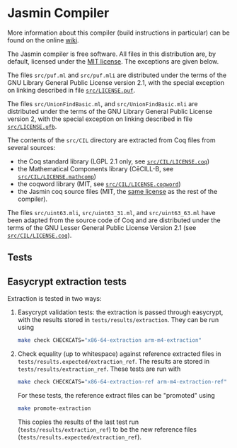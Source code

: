 # Jasmin Compiler

More information about this compiler (build instructions in particular) can be
found on the online [wiki](https://github.com/jasmin-lang/jasmin/wiki).

The Jasmin compiler is free software. All files in this distribution are, by
default, licensed under the [MIT license](LICENSE). The exceptions are given
below.

The files `src/puf.ml` and `src/puf.mli` are distributed under the terms of the
GNU Library General Public License version 2.1, with the special exception on
linking described in file [`src/LICENSE.puf`](src/LICENSE.puf).

The files `src/UnionFindBasic.ml`, and `src/UnionFindBasic.mli` are distributed
under the terms of the GNU Library General Public License version 2, with the
special exception on linking described in file [`src/LICENSE.ufb`](src/LICENSE.ufb).

The contents of the `src/CIL` directory are extracted from Coq files from several sources:

 -  the Coq standard library (LGPL 2.1 only, see [`src/CIL/LICENSE.coq`](src/CIL/LICENSE.coq))
 -  the Mathematical Components library (CēCILL-B, see [`src/CIL/LICENSE.mathcomp`](src/CIL/LICENSE.mathcomp))
 -  the coqword library (MIT, see [`src/CIL/LICENSE.coqword`](src/CIL/LICENSE.coqword))
 -  the Jasmin coq source files (MIT, the [same license](LICENSE) as the rest of the compiler).

 The files `src/uint63.mli`, `src/uint63_31.ml`, and `src/uint63_63.ml` have
 been adapted from the source code of Coq and are distributed under the terms of
 the GNU Lesser General Public License Version 2.1 (see
 [`src/CIL/LICENSE.coq`](src/CIL/LICENSE.coq)).

## Tests

## Easycrypt extraction tests

Extraction is tested in two ways:

1. Easycrypt validation tests: the extraction is passed through easycrypt, with
   the results stored in `tests/results/extraction`. They can be run using

   ```sh
   make check CHECKCATS="x86-64-extraction arm-m4-extraction"
   ```

2. Check equality (up to whitespace) against reference extracted files in
   `tests/results.expected/extraction_ref`. The results are stored in
   `tests/results/extraction_ref`. These tests are run with

   ```sh
   make check CHECKCATS="x86-64-extraction-ref arm-m4-extraction-ref"
   ```

   For these tests, the reference extract files can be "promoted" using

   ```sh
   make promote-extraction
   ```

   This copies the results of the last test run
   (`tests/results/extraction_ref`) to be the new reference files
   (`tests/results.expected/extraction_ref`).
